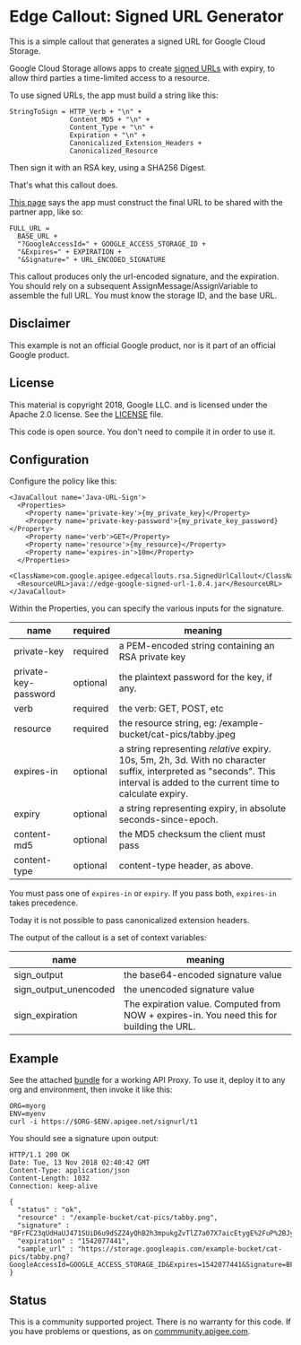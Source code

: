 # Edge Callout: Signed URL Generator

This is a simple callout that generates a signed URL for Google Cloud Storage.

Google Cloud Storage allows apps to create [signed URLs](https://cloud.google.com/storage/docs/access-control/signed-urls) with expiry, to allow third parties a time-limited access to a resource.

To use signed URLs, the app must build a string like this:

```
StringToSign = HTTP_Verb + "\n" +
               Content_MD5 + "\n" +
               Content_Type + "\n" +
               Expiration + "\n" +
               Canonicalized_Extension_Headers +
               Canonicalized_Resource
```

Then sign it with an RSA key, using a SHA256 Digest.

That's what this callout does.

[This page](https://cloud.google.com/storage/docs/access-control/create-signed-urls-program)
says the app must construct the final URL to be shared with the partner app, like so:

```
FULL_URL =
  BASE_URL +
  "?GoogleAccessId=" + GOOGLE_ACCESS_STORAGE_ID +
  "&Expires=" + EXPIRATION +
  "&Signature=" + URL_ENCODED_SIGNATURE
```

This callout produces only the url-encoded signature, and the expiration. You should rely on a subsequent
AssignMessage/AssignVariable to assemble the full URL. You must know the storage ID, and the base URL.

## Disclaimer

This example is not an official Google product, nor is it part of an official Google product.

## License

This material is copyright 2018, Google LLC.
and is licensed under the Apache 2.0 license. See the [LICENSE](LICENSE) file.

This code is open source. You don't need to compile it in order to use it.


## Configuration

Configure the policy like this:

```
<JavaCallout name='Java-URL-Sign'>
  <Properties>
    <Property name='private-key'>{my_private_key}</Property>
    <Property name='private-key-password'>{my_private_key_password}</Property>
    <Property name='verb'>GET</Property>
    <Property name='resource'>{my_resource}</Property>
    <Property name='expires-in'>10m</Property>
  </Properties>
  <ClassName>com.google.apigee.edgecallouts.rsa.SignedUrlCallout</ClassName>
  <ResourceURL>java://edge-google-signed-url-1.0.4.jar</ResourceURL>
</JavaCallout>
```

Within the Properties, you can specify the various inputs for the signature.

| name                 | required | meaning |
| -------------------- | -------- | -------------------------------------------------- |
| private-key          | required | a PEM-encoded string containing an RSA private key |
| private-key-password | optional | the plaintext password for the key, if any. |
| verb                 | required | the verb: GET, POST, etc |
| resource             | required | the resource string, eg: /example-bucket/cat-pics/tabby.jpeg |
| expires-in           | optional | a string representing _relative_ expiry.  10s, 5m, 2h, 3d.  With no character suffix, interpreted as "seconds". This interval is added to the current time to calculate expiry. |
| expiry               | optional | a string representing expiry, in absolute seconds-since-epoch. |
| content-md5          | optional | the MD5 checksum the client must pass |
| content-type         | optional | content-type header, as above. |

You must pass one of `expires-in` or `expiry`. If you pass both, `expires-in` takes precedence.

Today it is not possible to pass canonicalized extension headers.

The output of the callout is a set of context variables:

| name                  | meaning |
| --------------------- | ------------------------------------------------------------------------------ |
| sign_output           | the base64-encoded signature value                                                  |
| sign_output_unencoded | the unencoded signature value                                                       |
| sign_expiration       | The expiration value. Computed from NOW + expires-in. You need this for building the URL. |


## Example

See the attached [bundle](./bundle) for a working API Proxy.
To use it, deploy it to any org and environment, then invoke it like this:

```
ORG=myorg
ENV=myenv
curl -i https://$ORG-$ENV.apigee.net/signurl/t1
```

You should see a signature upon output:

```
HTTP/1.1 200 OK
Date: Tue, 13 Nov 2018 02:40:42 GMT
Content-Type: application/json
Content-Length: 1032
Connection: keep-alive

{
  "status" : "ok",
  "resource" : "/example-bucket/cat-pics/tabby.png",
  "signature" : "BFrFC23qUdHaUJ471SUiD6u9dSZZ4yQhB2h3mpukgZvTlZ7a07X7aicEtygE%2FuP%2BJyQYsav%2FJxKMTN6aJpr8%2BEVkVnlqUPncm9Yck%2B9q5BHnn9UgMgHcsrIJee3LifADdMZRGcO0upZ84LQdBISO5O%2FuRTPInGMPjrrAXOJluz4W4SRLPDE3KIwD19SkhROonExj8WMXaujM64ngQhMPGyXb%2FbFUQx6bTeUAVEXzetuqCI73H%2BAOw%2BHyNL%2BXTG4pNI6FCPae4Z%2FNykbL%2Bk8qghQxsvOVnRhfYm5T%2BEzO0Op5yo6ruKKRGbuaHttnlFVOB86vgr0DO6iB%2BqDCHpyF8Q%3D%3D",
  "expiration" : "1542077441",
  "sample_url" : "https://storage.googleapis.com/example-bucket/cat-pics/tabby.png?GoogleAccessId=GOOGLE_ACCESS_STORAGE_ID&Expires=1542077441&Signature=BFrFC23qUdHaUJ471SUiD6u9dSZZ4yQhB2h3mpukgZvTlZ7a07X7aicEtygE%2FuP%2BJyQYsav%2FJxKMTN6aJpr8%2BEVkVnlqUPncm9Yck%2B9q5BHnn9UgMgHcsrIJee3LifADdMZRGcO0upZ84LQdBISO5O%2FuRTPInGMPjrrAXOJluz4W4SRLPDE3KIwD19SkhROonExj8WMXaujM64ngQhMPGyXb%2FbFUQx6bTeUAVEXzetuqCI73H%2BAOw%2BHyNL%2BXTG4pNI6FCPae4Z%2FNykbL%2Bk8qghQxsvOVnRhfYm5T%2BEzO0Op5yo6ruKKRGbuaHttnlFVOB86vgr0DO6iB%2BqDCHpyF8Q%3D%3D"
}

```


## Status

This is a community supported project. There is no warranty for this code.
If you have problems or questions, as on [commmunity.apigee.com](https://community.apigee.com).
